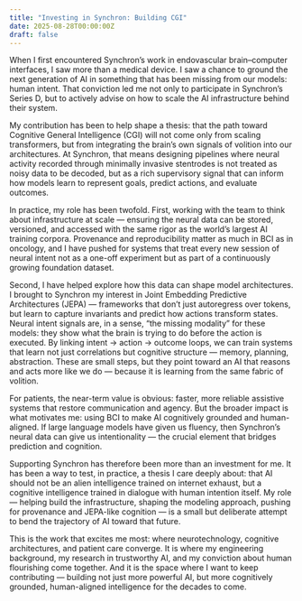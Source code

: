 ```yaml
---
title: "Investing in Synchron: Building CGI"
date: 2025-08-28T00:00:00Z
draft: false
---
```


When I first encountered Synchron’s work in endovascular brain–computer interfaces, I saw more than a medical device. I saw a chance to ground the next generation of AI in something that has been missing from our models: human intent. That conviction led me not only to participate in Synchron’s Series D, but to actively advise on how to scale the AI infrastructure behind their system.

My contribution has been to help shape a thesis: that the path toward Cognitive General Intelligence (CGI) will not come only from scaling transformers, but from integrating the brain’s own signals of volition into our architectures. At Synchron, that means designing pipelines where neural activity recorded through minimally invasive stentrodes is not treated as noisy data to be decoded, but as a rich supervisory signal that can inform how models learn to represent goals, predict actions, and evaluate outcomes.

In practice, my role has been twofold. First, working with the team to think about infrastructure at scale — ensuring the neural data can be stored, versioned, and accessed with the same rigor as the world’s largest AI training corpora. Provenance and reproducibility matter as much in BCI as in oncology, and I have pushed for systems that treat every new session of neural intent not as a one-off experiment but as part of a continuously growing foundation dataset.

Second, I have helped explore how this data can shape model architectures. I brought to Synchron my interest in Joint Embedding Predictive Architectures (JEPA) — frameworks that don’t just autoregress over tokens, but learn to capture invariants and predict how actions transform states. Neural intent signals are, in a sense, “the missing modality” for these models: they show what the brain is trying to do before the action is executed. By linking intent → action → outcome loops, we can train systems that learn not just correlations but cognitive structure — memory, planning, abstraction. These are small steps, but they point toward an AI that reasons and acts more like we do — because it is learning from the same fabric of volition. 

For patients, the near-term value is obvious: faster, more reliable assistive systems that restore communication and agency. But the broader impact is what motivates me: using BCI to make AI cognitively grounded and human-aligned. If large language models have given us fluency, then Synchron’s neural data can give us intentionality — the crucial element that bridges prediction and cognition.

Supporting Synchron has therefore been more than an investment for me. It has been a way to test, in practice, a thesis I care deeply about: that AI should not be an alien intelligence trained on internet exhaust, but a cognitive intelligence trained in dialogue with human intention itself. My role — helping build the infrastructure, shaping the modeling approach, pushing for provenance and JEPA-like cognition — is a small but deliberate attempt to bend the trajectory of AI toward that future.

This is the work that excites me most: where neurotechnology, cognitive architectures, and patient care converge. It is where my engineering background, my research in trustworthy AI, and my conviction about human flourishing come together. And it is the space where I want to keep contributing — building not just more powerful AI, but more cognitively grounded, human-aligned intelligence for the decades to come.
